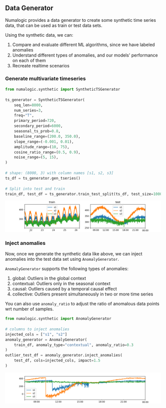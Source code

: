 ## Data Generator

Numalogic provides a data generator to create some synthetic time series data, that can be used as train or test data sets.  

Using the synthetic data, we can:
1. Compare and evaluate different ML algorithms, since we have labeled anomalies
2. Understand different types of anomalies, and our models' performance on each of them
3. Recreate realtime scenarios

### Generate multivariate timeseries

```python
from numalogic.synthetic import SyntheticTSGenerator

ts_generator = SyntheticTSGenerator(
    seq_len=8000,
    num_series=3,
    freq="T",
    primary_period=720,
    secondary_period=6000,
    seasonal_ts_prob=0.8,
    baseline_range=(200.0, 350.0),
    slope_range=(-0.001, 0.01),
    amplitude_range=(10, 75),
    cosine_ratio_range=(0.5, 0.9),
    noise_range=(5, 15),
)

# shape: (8000, 3) with column names [s1, s2, s3]
ts_df = ts_generator.gen_tseries()  

# Split into test and train
train_df, test_df = ts_generator.train_test_split(ts_df, test_size=1000)
```
![Train and Test sets](./assets/train_test.png)

### Inject anomalies

Now, once we generate the synthetic data like above, we can inject anomalies into the test data set using `AnomalyGenerator`. 

`AnomalyGenerator` supports the following types of anomalies:
1. global: Outliers in the global context
2. contextual: Outliers only in the seasonal context
3. causal: Outliers caused by a temporal causal effect
4. collective: Outliers present simultaneously in two or more time series

You can also use `anomaly_ratio` to adjust the ratio of anomalous data points  wrt number of samples.

```python
from numalogic.synthetic import AnomalyGenerator

# columns to inject anomalies
injected_cols = ["s1", "s2"]  
anomaly_generator = AnomalyGenerator(
    train_df, anomaly_type="contextual", anomaly_ratio=0.3
)
outlier_test_df = anomaly_generator.inject_anomalies(
    test_df, cols=injected_cols, impact=1.5
)
```

![Outliers](./assets/outliers.png)